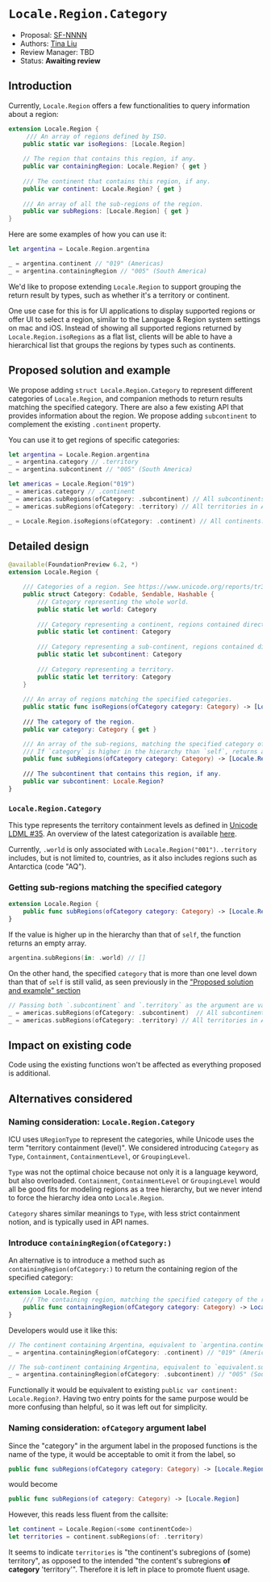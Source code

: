 # `Locale.Region.Category` 

* Proposal: [SF-NNNN](NNNN-locale-region-category.md)
* Authors: [Tina Liu](https://github.com/itingliu)
* Review Manager: TBD
* Status: **Awaiting review**

## Introduction

Currently, `Locale.Region` offers a few functionalities to query information about a region:

```swift
extension Locale.Region {
     /// An array of regions defined by ISO.
    public static var isoRegions: [Locale.Region]
    
    // The region that contains this region, if any.
    public var containingRegion: Locale.Region? { get }
    
    /// The continent that contains this region, if any.
    public var continent: Locale.Region? { get }
    
    /// An array of all the sub-regions of the region.
    public var subRegions: [Locale.Region] { get }
}
```

Here are some examples of how you can use it:

```swift
let argentina = Locale.Region.argentina

_ = argentina.continent // "019" (Americas)
_ = argentina.containingRegion // "005" (South America)
```

We'd like to propose extending `Locale.Region` to support grouping the return result by types, such as whether it's a territory or continent. 

One use case for this is for UI applications to display supported regions or offer UI to select a region, similar to the Language & Region system settings on mac and iOS. Instead of showing all supported regions returned by `Locale.Region.isoRegions` as a flat list, clients will be able to have a hierarchical list that groups the regions by types such as continents.

## Proposed solution and example

We propose adding `struct Locale.Region.Category` to represent different categories of `Locale.Region`, and companion methods to return results matching the specified category. There are also a few existing API that provides information about the region. We propose adding `subcontinent` to complement the existing `.continent` property.

You can use it to get regions of specific categories:

```swift
let argentina = Locale.Region.argentina
_ = argentina.category // .territory
_ = argentina.subcontinent // "005" (South America)

let americas = Locale.Region("019")
_ = americas.category // .continent
_ = americas.subRegions(ofCategory: .subcontinent) // All subcontinents in Americas: ["005", "013", "021", "029"] (South America, Central America, Northern America, Caribbean)
_ = americas.subRegions(ofCategory: .territory) // All territories in Americas

_ = Locale.Region.isoRegions(ofCategory: .continent) // All continents: ["002", "009", "019", "142", "150"] (Africa, Oceania, Americas, Asia, Europe)
```


## Detailed design

```swift
@available(FoundationPreview 6.2, *)
extension Locale.Region {

    /// Categories of a region. See https://www.unicode.org/reports/tr35/tr35-35/tr35-info.html#Territory_Data
    public struct Category: Codable, Sendable, Hashable {
        /// Category representing the whole world.
        public static let world: Category
        
        /// Category representing a continent, regions contained directly by world.
        public static let continent: Category
        
        /// Category representing a sub-continent, regions contained directly by a continent. 
        public static let subcontinent: Category
        
        /// Category representing a territory.
        public static let territory: Category
    }
    
    /// An array of regions matching the specified categories.
    public static func isoRegions(ofCategory category: Category) -> [Locale.Region]
    
    /// The category of the region.
    public var category: Category { get }

    /// An array of the sub-regions, matching the specified category of the region.
    /// If `category` is higher in the hierarchy than `self`, returns an empty array.
    public func subRegions(ofCategory category: Category) -> [Locale.Region]
    
    /// The subcontinent that contains this region, if any.
    public var subcontinent: Locale.Region?
}
```

### `Locale.Region.Category`

This type represents the territory containment levels as defined in [Unicode LDML #35](https://www.unicode.org/reports/tr35/tr35-35/tr35-info.html#Territory_Data). An overview of the latest categorization is available [here](https://www.unicode.org/cldr/charts/46/supplemental/territory_containment_un_m_49.html). 

Currently, `.world` is only associated with `Locale.Region("001")`. `.territory` includes, but is not limited to, countries, as it also includes regions such as Antarctica (code "AQ").

### Getting sub-regions matching the specified category

```swift
extension Locale.Region {
    public func subRegions(ofCategory category: Category) -> [Locale.Region]
}
```

If the value is higher up in the hierarchy than that of `self`, the function returns an empty array. 

```swift
argentina.subRegions(in: .world) // []
```

On the other hand, the specified `category` that is more than one level down than that of `self` is still valid, as seen previously in the ["Proposed solution and example" section](#proposed-solution-and-example)

```swift
// Passing both `.subcontinent` and `.territory` as the argument are valid
_ = americas.subRegions(ofCategory: .subcontinent)  // All subcontinents in Americas
_ = americas.subRegions(ofCategory: .territory) // All territories in Americas
```

## Impact on existing code

Code using the existing functions won't be affected as everything proposed is additional.

## Alternatives considered

### Naming consideration: `Locale.Region.Category`

ICU uses `URegionType` to represent the categories, while Unicode uses the term "territory containment (level)". We considered introducing `Category` as `Type`, `Containment`, `ContainmentLevel`, or `GroupingLevel`. 

`Type` was not the optimal choice because not only it is a language keyword, but also overloaded. `Containment`, `ContainmentLevel` or `GroupingLevel` would all be good fits for modeling regions as a tree hierarchy, but we never intend to force the hierarchy idea onto `Locale.Region`.

`Category` shares similar meanings to `Type`, with less strict containment notion, and is typically used in API names. 

### Introduce `containingRegion(ofCategory:)` 

An alternative is to introduce a method such as `containingRegion(ofCategory:)` to return the containing region of the specified category:

```swift
extension Locale.Region {
    /// The containing region, matching the specified category of the region.
    public func containingRegion(ofCategory category: Category) -> Locale.Region?
} 
```

Developers would use it like this:
 
```swift
// The continent containing Argentina, equivalent to `argentina.continent`
_ = argentina.containingRegion(ofCategory: .continent) // "019" (Americas)

// The sub-continent containing Argentina, equivalent to `equivalent.subcontinent`
_ = argentina.containingRegion(ofCategory: .subcontinent) // "005" (South America)
```

Functionally it would be equivalent to existing `public var continent: Locale.Region?`. Having two entry points for the same purpose would be more confusing than helpful, so it was left out for simplicity.

### Naming consideration: `ofCategory` argument label

Since the "category" in the argument label in the proposed functions is the name of the type, it would be acceptable to omit it from the label, so 

```swift
public func subRegions(ofCategory category: Category) -> [Locale.Region]
```

would become

```swift
public func subRegions(of category: Category) -> [Locale.Region]
```

However, this reads less fluent from the callsite:

```swift
let continent = Locale.Region(<some continentCode>)
let territories = continent.subRegions(of: .territory)
```

It seems to indicate `territories` is "the continent's subregions of (some) territory", as opposed to the intended "the content's subregions **of category** 'territory'". Therefore it is left in place to promote fluent usage.
